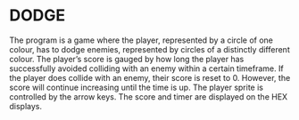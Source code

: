 # DODGE
The program is a game where the player, represented by a circle of one colour, has to dodge enemies, represented by circles of a distinctly different colour. The player’s score is gauged by how long the player has successfully avoided colliding with an enemy within a certain timeframe. If the player does collide with an enemy, their score is reset to 0. However, the score will continue increasing until the time is up. The player sprite is controlled by the arrow keys. The score and timer are displayed on the HEX displays.
